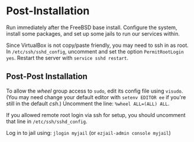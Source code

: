 # Post-Installation

Run immediately after the FreeBSD base install. Configure the system, install some packages, and
set up some jails to run our services within.


Since VirtualBox is not copy/paste friendly, you may need to ssh in as
root. In `/etc/ssh/sshd_config`, uncomment and set the option
`PermitRootLogin yes`. Restart the server with `service sshd restart`.

## Post-Post Installation

To allow the *wheel* group access to `sudo`, edit its config file
using `visudo`. (You may need change your default editor with
`setenv EDITOR ee` if you're still in the default *csh*.)
Uncomment the line: `%wheel ALL=(ALL) ALL`.

If you allowed remote root login via ssh for setup, you should
uncomment that line in `/etc/ssh/sshd_config`.

Log in to jail using: `jlogin myjail` (or `ezjail-admin console myjail`)
